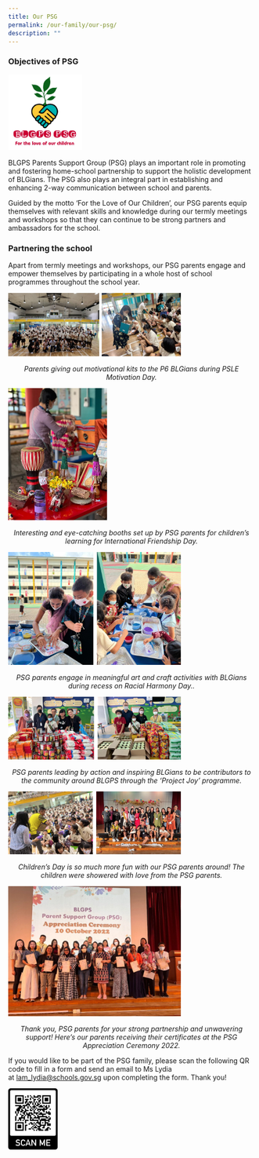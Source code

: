 ```yaml
---
title: Our PSG
permalink: /our-family/our-psg/
description: ""
---
```

### Objectives of PSG

<img src="/images/PSG1.png" 
     style="width:30%">
		 
BLGPS Parents Support Group (PSG) plays an important role in promoting and fostering home-school partnership to support the holistic development of BLGians. The PSG also plays an integral part in establishing and enhancing 2-way communication between school and parents.

Guided by the motto ‘For the Love of Our Children’, our PSG parents equip themselves with relevant skills and knowledge during our termly meetings and workshops so that they can continue to be strong partners and ambassadors for the school.

### Partnering the school

Apart from termly meetings and workshops, our PSG parents engage and empower themselves by participating in a whole host of school programmes throughout the school year.

<img src="/images/PSG2.png" 
     style="width:70%">
		 
<center><i>Parents giving out motivational kits to the P6 BLGians during PSLE Motivation Day. </i></center>

<img src="/images/PSG4.png" 
     style="width:40%">
		 
<center><i>Interesting and eye-catching booths set up by PSG parents for children’s learning for International Friendship Day.</i></center>

<img src="/images/PSG5.png" 
     style="width:70%">
		 
<center><i>PSG parents engage in meaningful art and craft activities with BLGians during recess on Racial Harmony Day..</i></center>

<img src="/images/PSG6.png" 
     style="width:70%">
		 
<center><i>PSG parents leading by action and inspiring BLGians to be contributors to the community around BLGPS through the ‘Project Joy’ programme.</i></center>

<img src="/images/PSG7.png" 
     style="width:70%">
		 
<center><i>Children’s Day is so much more fun with our PSG parents around! The children were showered with love from the PSG parents.</i></center>

<img src="/images/PSG8.png" 
     style="width:70%">
		 
<center><i>Thank you, PSG parents for your strong partnership and unwavering support! Here’s our parents receiving their certificates at the PSG Appreciation Ceremony 2022.
</i></center>

If you would like to be part of the PSG family, please scan the following QR code to fill in a form and send an email to Ms Lydia at [lam_lydia@schools.gov.sg](mailto:lam_lydia@schools.gov.sg) upon completing the form. Thank you!

<img src="/images/PSG012.png" 
     style="width:20%">